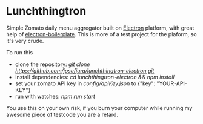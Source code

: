 Lunchthingtron
==============

Simple Zomato daily menu aggregator built on [Electron](http://electron.atom.io/) platform, with great help of [electron-boilerplate](https://github.com/szwacz/electron-boilerplate).
This is more of a test project for the plaform, so it's very crude.

To run this
* clone the repository: *git clone https://github.com/josefjura/lunchthingtron-electron.git*
* install dependencies: *cd lunchthingtron-electron && npm install*
* set your zomato API key in *config/apiKey.json* to {"key": "YOUR-API-KEY"}
* run with watches: *npm run start*

 
You use this on your own risk, if you burn your computer while running my awesome piece of testcode you are a retard.
